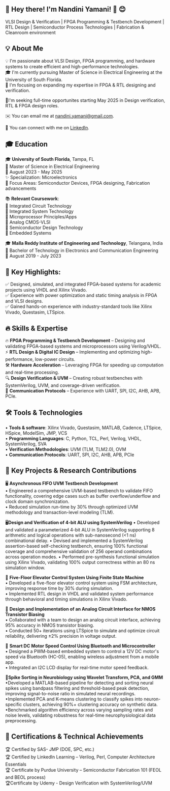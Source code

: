  🚀 Hey there! I'm Nandini Yamani! 👋 😊  
----
VLSI Design & Verification | FPGA Programming & Testbench Development | RTL Design | Semiconductor Process Technologies | Fabrication & Cleanroom environment

💡 About Me  
----
💡 I'm passionate about VLSI Design, FPGA programming, and hardware systems to create efficient and high-performance technologies.  
🎓 I'm currently pursuing Master of Science in Electrical Engineering at the University of South Florida.  
🌱 I'm focusing on expanding my expertise in FPGA & RTL designing and verification.  

💬I'm seeking full-time opportunites starting May 2025 in Design verification, RTL & FPGA design roles.

✉️ You can email me at nandini.yamani@gmail.com. 

🔗 You can connect with me on [LinkedIn](https://www.linkedin.com/in/https://www.linkedin.com/in/nandini-yamani-b6a013233/).
   

🎓 Education  
-----
🎓 **University of South Florida**, Tampa, FL  
📍 Master of Science in Electrical Engineering  
📅 August 2023 - May 2025  
✨ Specialization: Microelectronics  
🔬 Focus Areas: Semiconductor Devices, FPGA designing, Fabrication advancements

📚 **Relevant Coursework**:   
🔹 Integrated Circuit Technology  
🔹 Integrated System Technology  
🔹 Microprocessor Principles/Apps  
🔹 Analog CMOS-VLSI    
🔹 Semiconductor Design Technology   
🔹 Embedded Systems    

🎓 **Malla Reddy Institute of Engineering and Technology**, Telangana, India  
📍 Bachelor of Technology in Electronics and Communication Engineering  
📅 August 2019 - July 2023  

📌 Key Highlights:  
----
✅ Designed, simulated, and integrated FPGA-based systems for academic projects using VHDL and Xilinx Vivado.  
✅ Experience with power optimization and static timing analysis in FPGA and VLSI designs.  
✅ Gained hands-on experience with industry-standard tools like Xilinx Vivado, Questasim, LTSpice.  

🔥 Skills & Expertise 
----
🔥 **FPGA Programming & Testbench Development** – Designing and validating FPGA-based systems and microprocessors using Verilog/VHDL.  
⚡ **RTL Design & Digital IC Design** – Implementing and optimizing high-performance, low-power circuits.  
🛠️ **Hardware Acceleration** – Leveraging FPGA for speeding up computation and real-time processing.  
🔍 **Design Verification & UVM** – Creating robust testbenches with SystemVerilog, UVM, and coverage-driven verification.  
📡 **Communication Protocols** – Experience with UART, SPI, I2C, AHB, APB, PCIe.  

🛠️ Tools & Technologies  
----
• **Tools & software**: Xilinx Vivado, Questasim, MATLAB, Cadence, LTSpice, HSpice, ModelSim, JMP, VCS  
• **Programming Languages**: C, Python, TCL, Perl, Verilog, VHDL, SystemVerilog, SVA  
• **Verification Methodologies**: UVM (TLM, TLM2.0), OVM  
• **Communication Protocols**: UART, SPI, I2C, AHB, APB, PCIe  

🔬 Key Projects & Research Contributions  
----
🖥️ **Asynchronous FIFO UVM Testbench Development**  
• Engineered a comprehensive UVM-based testbench to validate FIFO functionality, covering edge cases such as buffer overflow/underflow and clock domain synchronization.  
• Reduced simulation run-time by 30% through optimized UVM methodology and transaction-level modeling (TLM).  

🖥️**Design and Verification of 4-bit ALU using SystemVerilog**
•	Developed and validated a parameterized 4-bit ALU in SystemVerilog supporting 8 arithmetic and logical operations with sub-nanosecond (<1 ns) combinational delay.
•	Devised and implemented a SystemVerilog assertion-based self-checking testbench, ensuring 100% functional coverage and comprehensive validation of 256 operand combinations across operation modes.
•	Performed pre-synthesis functional simulation using Xilinx Vivado, validating 100% output correctness within an 80 ns simulation window.

🏢 **Five-Floor Elevator Control System Using Finite State Machine**  
• Developed a five-floor elevator control system using FSM architecture, improving response time by 30% during simulation.  
• Implemented RTL design in VHDL and validated system performance through behavioral and timing simulations in Xilinx Vivado.   

🔋 **Design and Implementation of an Analog Circuit Interface for NMOS Transistor Biasing**  
• Collaborated with a team to design an analog circuit interface, achieving 95% accuracy in NMOS transistor biasing.  
• Conducted 50+ iterations using LTSpice to simulate and optimize circuit reliability, delivering ±2% precision in voltage output.  

🔌 **Smart DC Motor Speed Control Using Bluetooth and Microcontroller**  
• Designed a PWM-based embedded system to control a 12V DC motor's speed via Bluetooth (HC-05), enabling wireless adjustment from a mobile app.  
• Integrated an I2C LCD display for real-time motor speed feedback.  

🧠**Spike Sorting in Neurobiology using Wavelet Transform, PCA, and GMM**
•Developed a MATLAB-based pipeline for detecting and sorting neural spikes using bandpass filtering and threshold-based peak detection, improving signal-to-noise ratio in simulated neural recordings.  
•Implemented PCA and K-means clustering to classify spikes into neuron-specific clusters, achieving 90%+ clustering accuracy on synthetic data.  
•Benchmarked algorithm efficiency across varying sampling rates and noise levels, validating robustness for real-time neurophysiological data preprocessing.

📜 Certifications & Technical Achievements  
-----
🏆 Certified by SAS- JMP (DOE, SPC, etc.)  
🏆 Certified by LinkedIn Learning – Verilog, Perl, Computer Architecture Essentials  
🏆 Certificate by Purdue University – Semiconductor Fabrication 101 (FEOL and BEOL process)  
🏆Certificate by Udemy - Design Verification with SystemVerilog/UVM 

